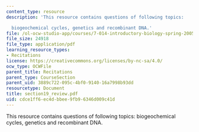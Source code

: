 ```yaml
---
content_type: resource
description: 'This resource contains questions of following topics:

  biogeochemical cycles, genetics and recombinant DNA.'
file: /ol-ocw-studio-app/courses/7-014-introductory-biology-spring-2005/cdce1ff6ec4dbbee9fb96346d009c41d_section19_review.pdf
file_size: 24918
file_type: application/pdf
learning_resource_types:
- Recitations
license: https://creativecommons.org/licenses/by-nc-sa/4.0/
ocw_type: OCWFile
parent_title: Recitations
parent_type: CourseSection
parent_uid: 3889c722-095c-4bf0-9140-16a7998b93dd
resourcetype: Document
title: section19_review.pdf
uid: cdce1ff6-ec4d-bbee-9fb9-6346d009c41d
---
```

This resource contains questions of following topics:
biogeochemical cycles, genetics and recombinant DNA.